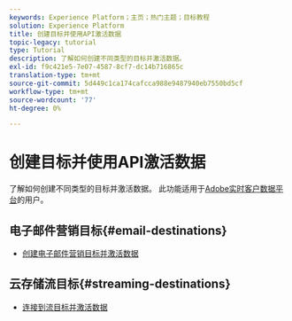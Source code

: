 ```yaml
---
keywords: Experience Platform；主页；热门主题；目标教程
solution: Experience Platform
title: 创建目标并使用API激活数据
topic-legacy: tutorial
type: Tutorial
description: 了解如何创建不同类型的目标并激活数据。
exl-id: f9c421e5-7e07-4587-8cf7-dc14b716865c
translation-type: tm+mt
source-git-commit: 5d449c1ca174cafcca988e9487940eb7550bd5cf
workflow-type: tm+mt
source-wordcount: '77'
ht-degree: 0%

---
```


# 创建目标并使用API激活数据

了解如何创建不同类型的目标并激活数据。 此功能适用于[Adobe实时客户数据平台](../rtcdp/overview.md)的用户。

## 电子邮件营销目标{#email-destinations}

* [创建电子邮件营销目标并激活数据](../destinations/api/email-marketing.md)

## 云存储流目标{#streaming-destinations}

* [连接到流目标并激活数据](../destinations/api/streaming-destinations.md)
